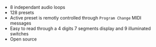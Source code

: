 * 8 independant audio loops
* 128 presets
* Active preset is remotly controlled through `Program Change` MIDI messages
* Easy to read through a 4 digits 7 segments display and 9 illuminated switches
* Open source
